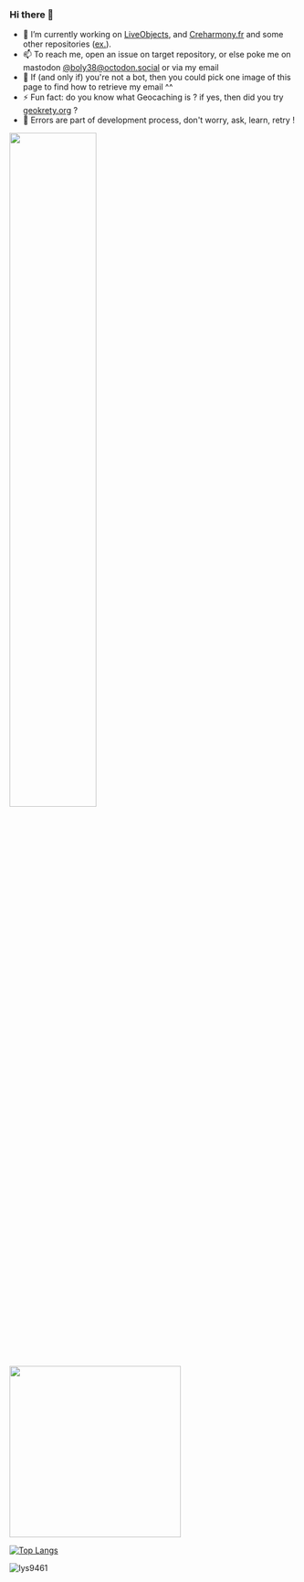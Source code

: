 ### Hi there 👋

- 🔭 I’m currently working on [LiveObjects](https://github.com/DatavenueLiveObjects), and [Creharmony.fr](https://github.com/creharmony/) and some other repositories ([ex.](https://npmtrends.com/drobadi-vs-dropbox-refresh-token-vs-node-etsy-client-vs-node-hook-action-vs-node-mongotools-vs-susi-rali-vs-umami-api-client)).
- 📫 To reach me, open an issue on target repository, or else poke me on mastodon [@boly38@octodon.social](https://elk.zone/octodon.social/@Boly38) or via my email
- 🤖 If (and only if) you're not a bot, then you could pick one image of this page to find how to retrieve my email ^^
- ⚡ Fun fact: do you know what Geocaching is ? if yes, then did you try [geokrety.org](https://github.com/geokrety) ?
- 💬 Errors are part of development process, don't worry, ask, learn, retry !

<p>
    <img src="https://github-readme-stats.vercel.app/api?username=boly38&show_icons=true&theme=tokyonight"  width="55%"/>
</p>

<img src="https://github.com/boly38/boly38/assets/3100576/1617679c-b3b9-4e0c-8eaa-fc3a4b240252" width="300"/>

[![Top Langs](https://github-readme-stats.vercel.app/api/top-langs/?username=boly38&layout=compact&show_icons=true&theme=react)](https://github.com/boly38/github-readme-stats&hide_border=true&show_icons=true&langs_count=10)



<!--
Other projects: , [volcano-activity](https://volcano.cyclic.app/)


Holopin ads:
[![Holopin board](https://holopin.io/api/user/board?user=boly383)](https://holopin.io/@boly383)


**boly38/boly38** is a ✨ _special_ ✨ repository because its `README.md` (this file) appears on your GitHub profile.

Here are some ideas to get you started:

- 🌱 I’m currently learning ...
- 👯 I’m looking to collaborate on ...
- 🤔 I’m looking for help with ...
- 💬 Ask me about ...
- 📫 How to reach me: ...
- 😄 Pronouns: ...
- ⚡ Fun fact: ...
-->
<!-- profile views -->
<p> <img src="https://komarev.com/ghpvc/?username=boly38&color=green" alt="lys9461" /> </p>
